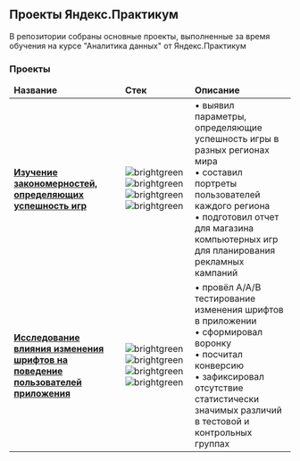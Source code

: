 ## Проекты Яндекс.Практикум

В репозитории собраны основные проекты, выполненные за время обучения на курсе "Аналитика данных" от Яндекс.Практикум  

### Проекты

<table width=100%>
  <thead align="left">
    <tr border: none;>
      <td><b>Название</b></td>
      <td><b>Стек</b></td>
      <td><b>Описание</b></td>
    </tr>
  </thead>
  <tbody>
    <tr>
      <td><a href="https://github.com/fobos-mk/educational-projects/tree/main/ab-test"><b>Изучение закономерностей, определяющих успешность игр</b></a></td>
      <td>
        <img alt="brightgreen" src="https://img.shields.io/badge/python-4078c0">
        <img alt="brightgreen" src="https://img.shields.io/badge/pandas-4078c0">
        <img alt="brightgreen" src="https://img.shields.io/badge/numpy-4078c0">
        <img alt="brightgreen" src="https://img.shields.io/badge/plotly-4078c0">
      </td>
      <td>
        •&nbsp;выявил параметры, определяющие успешность игры в разных регионах мира<br>
        •&nbsp;составил портреты пользователей каждого региона<br>
        •&nbsp;подготовил отчет для магазина компьютерных игр для планирования рекламных кампаний
      </td>
    </tr>
        <tr>
      <td><a href="https://github.com/fobos-mk/educational-projects/tree/main/test-app-fonts"><b>Исследование влияния изменения шрифтов на поведение пользователей приложения</b></a></td>
      <td>
        <img alt="brightgreen" src="https://img.shields.io/badge/python-4078c0">
        <img alt="brightgreen" src="https://img.shields.io/badge/pandas-4078c0">
        <img alt="brightgreen" src="https://img.shields.io/badge/scipy-4078c0">
        <img alt="brightgreen" src="https://img.shields.io/badge/plotly-4078c0">
      <td>
        •&nbsp;провёл A/A/B тестирование изменения шрифтов в приложении<br>
        •&nbsp;сформировал воронку<br>
        •&nbsp;посчитал конверсию<br>
        •&nbsp;зафиксировал отсутствие статистически значимых различий в тестовой и контрольных группах
      </td>
    </tr>
  </tbody>
</table>
